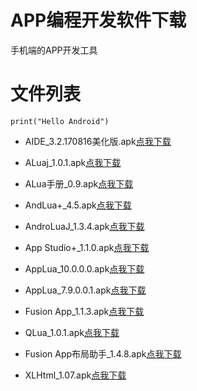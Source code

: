 # APP编程开发软件下载

手机端的APP开发工具


# 文件列表

```
print("Hello Android")
```

- AIDE_3.2.170816美化版.apk[点我下载](https://cfanpc.github.io/APP/AIDE_3.2.170816.apk)

- ALuaj_1.0.1.apk[点我下载](https://cfanpc.github.io/APP/ALuaj_1.0.1.apk) 

- ALua手册_0.9.apk[点我下载](https://cfanpc.github.io/APP/ALua手册_0.9.apk)

- AndLua+_4.5.apk[点我下载](https://cfanpc.github.io/APP/AndLua+_4.5.apk ) 

- AndroLuaJ_1.3.4.apk[点我下载](https://cfanpc.github.io/APP/AndroLuaJ_1.3.4.apk) 

- App Studio+_1.1.0.apk[点我下载](https://cfanpc.github.io/APP/AppStudio+_1.1.0.apk)

- AppLua_10.0.0.0.apk[点我下载](https://cfanpc.github.io/APP/AppLua_10.0.0.0.apk) 

- AppLua_7.9.0.0.1.apk[点我下载](https://cfanpc.github.io/APP/AppLua_7.9.0.0.1.apk) 

- Fusion App_1.1.3.apk[点我下载](https://cfanpc.github.io/APP/FusionApp_1.1.3.apk)

- QLua_1.0.1.apk[点我下载](https://cfanpc.github.io/APP/QLua_1.0.1.apk)

- Fusion App布局助手_1.4.8.apk[点我下载](https://cfanpc.github.io/APP/FusionApp布局助手_1.4.8.apk)

- XLHtml_1.07.apk[点我下载](https://cfanpc.github.io/APP/XLHtml_1.07.apk)








